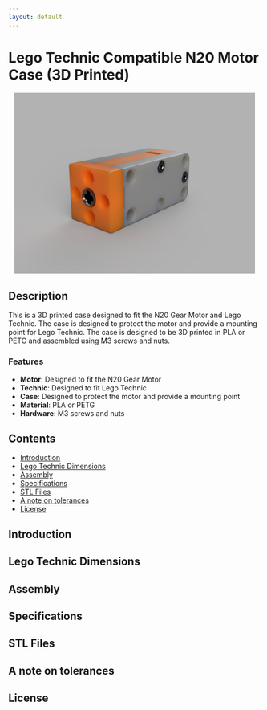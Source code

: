 ```yaml
---
layout: default
---
```


# Lego Technic Compatible N20 Motor Case (3D Printed) <!-- omit in toc -->

<p align="center">
  <img src="media/Render.png" width="480" height="360"/>
</p>

## Description <!-- omit in toc -->

This is a 3D printed case designed to fit the N20 Gear Motor and Lego Technic. The case is designed to protect the motor and provide a mounting point for Lego Technic. The case is designed to be 3D printed in PLA or PETG and assembled using M3 screws and nuts.

### Features
- **Motor**: Designed to fit the N20 Gear Motor
- **Technic**: Designed to fit Lego Technic
- **Case**: Designed to protect the motor and provide a mounting point
- **Material**: PLA or PETG
- **Hardware**: M3 screws and nuts

## Contents <!-- omit in toc -->
- [Introduction](#introduction)
- [Lego Technic Dimensions](#lego-technic-dimensions)
- [Assembly](#assembly)
- [Specifications](#specifications)
- [STL Files](#stl-files)
- [A note on tolerances](#a-note-on-tolerances)
- [License](#license)

## Introduction

## Lego Technic Dimensions

## Assembly

## Specifications

## STL Files

## A note on tolerances

## License
